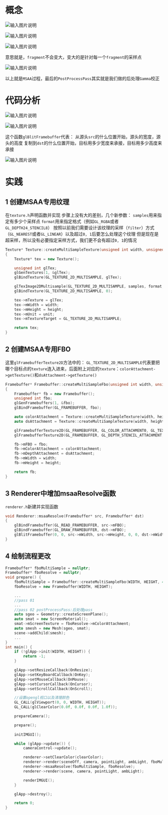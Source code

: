 # 概念

![输入图片说明](/imgs/2025-03-04/B9n1v5GEoutVtS8l.png)

![输入图片说明](/imgs/2025-03-04/OWjZqnQNfpq7Babh.png)

![输入图片说明](/imgs/2025-03-04/jJFBgc4xG0urG1sN.png)

意思就是，`fragment`不会变大，变大的是针对每一个`fragment`的采样点

![输入图片说明](/imgs/2025-03-04/8sPQGq21hNJl78ji.png)

 以上就是`MSAA`过程，最后的`PostProcessPass`其实就是我们做的后处理`Gamma`校正
 
# 代码分析

![输入图片说明](/imgs/2025-03-04/IP1xRacTyMcXlFWJ.png)

![输入图片说明](/imgs/2025-03-04/T1TQCBtJe8F4dACp.png)

这个函数`glBlitFramebuffer`代表：
从源头`src`的什么位置开始，源头的宽度，源头的高度
复制到`dst`的什么位置开始，目标用多少宽度来承接，目标用多少高度来承接

![输入图片说明](/imgs/2025-03-04/M3fj6hqjoIRxpDEu.png)

# 实践
## 1 创建MSAA专用纹理
在`texture.h`声明函数并实现
步骤上没有大的差别，几个新参数：
`samples`用来指定有多少个采样点
`format`用来指定格式（例如`GL_RGBA`或者`GL_DEPTH24_STENCIL8`）
按照以前我们需要设计该纹理的采样（`filter`）方式（`GL_NEAREST`或者`GL_LINEAR`）以及超过`0, 1`后要怎么处理这个纹理
但是现在是超采样，所以没有必要指定采样方式，我们更不会有超过`0, 1`的情况
```cpp
Texture* Texture::createMultiSampleTexture(unsigned int width, unsigned int height, unsigned int samples, unsigned int format, unsigned int unit)
{
	Texture* tex = new Texture();

	unsigned int glTex;
	glGenTextures(1, &glTex);
	glBindTexture(GL_TEXTURE_2D_MULTISAMPLE, glTex);

	glTexImage2DMultisample(GL_TEXTURE_2D_MULTISAMPLE, samples, format, width, height, GL_TRUE);
	glBindTexture(GL_TEXTURE_2D_MULTISAMPLE, 0);

	tex->mTexture = glTex;
	tex->mWidth = width;
	tex->mHeight = height;
	tex->mUnit = unit;
	tex->mTextureTarget = GL_TEXTURE_2D_MULTISAMPLE;

	return tex;
}
```
## 2 创建MSAA专用FBO
这里`glFramebufferTexture2D`方法中的：
`GL_TEXTURE_2D_MULTISAMPLE`代表要把哪个目标点的`texture`连入进来，后面附上对应的`texture`：`colorAttachment->getTexture()`和`dsAttachment->getTexture()`
```cpp
Framebuffer* Framebuffer::createMultiSampleFbo(unsigned int width, unsigned int height, unsigned int samples)
{
	Framebuffer* fb = new Framebuffer();
	unsigned int fbo;
	glGenFramebuffers(1, &fbo);
	glBindFramebuffer(GL_FRAMEBUFFER, fbo);

	auto colorAttachment = Texture::createMultiSampleTexture(width, height, samples, GL_RGBA, 0);
	auto dsAttachment = Texture::createMultiSampleTexture(width, height, samples, GL_DEPTH24_STENCIL8, 0);

	glFramebufferTexture2D(GL_FRAMEBUFFER, GL_COLOR_ATTACHMENT0, GL_TEXTURE_2D_MULTISAMPLE, colorAttachment->getTexture(), 0);
	glFramebufferTexture2D(GL_FRAMEBUFFER, GL_DEPTH_STENCIL_ATTACHMENT, GL_TEXTURE_2D_MULTISAMPLE, dsAttachment->getTexture(), 0);

	fb->mFBO = fbo;
	fb->mColorAttachment = colorAttachment;
	fb->mDepthAttachment = dsAttachment;
	fb->mWidth = width;
	fb->mHeight = height;

	return fb;
}
```
## 3 Renderer中增加msaaResolve函数
`renderer.h`新建并实现函数
```cpp
void Renderer::msaaResolve(Framebuffer* src, Framebuffer* dst)
{
	glBindFramebuffer(GL_READ_FRAMEBUFFER, src->mFBO);
	glBindFramebuffer(GL_DRAW_FRAMEBUFFER, dst->mFBO);
	glBlitFramebuffer(0, 0, src->mWidth, src->mHeight, 0, 0, dst->mWidth, dst->mHeight, GL_COLOR_BUFFER_BIT, GL_NEAREST);
}

```
## 4 绘制流程更改
```cpp
Framebuffer* fboMultiSample = nullptr;
Framebuffer* fboResolve = nullptr;
void prepare() {
	fboMultiSample = Framebuffer::createMultiSampleFbo(WIDTH, HEIGHT, 4);
	fboResolve = new Framebuffer(WIDTH, HEIGHT);

	...
	//pass 01
	...
	//pass 02 postProcessPass:后处理pass
	auto sgeo = Geometry::createScreenPlane();
	auto smat = new ScreenMaterial();
	smat->mScreenTexture = fboResolve->mColorAttachment;
	auto smesh = new Mesh(sgeo, smat);
	scene->addChild(smesh);
	...
}
int main() {
	if (!glApp->init(WIDTH, HEIGHT)) {
		return -1;
	}

	glApp->setResizeCallback(OnResize);
	glApp->setKeyBoardCallback(OnKey);
	glApp->setMouseCallback(OnMouse);
	glApp->setCursorCallback(OnCursor);
	glApp->setScrollCallback(OnScroll);

	//设置opengl视口以及清理颜色
	GL_CALL(glViewport(0, 0, WIDTH, HEIGHT));
	GL_CALL(glClearColor(0.0f, 0.0f, 0.0f, 1.0f));

	prepareCamera();

	prepare();
	
	initIMGUI();

	while (glApp->update()) {
		cameraControl->update();

		renderer->setClearColor(clearColor);
		renderer->render(sceneOff, camera, pointLight, ambLight, fboMultiSample->mFBO);
		renderer->msaaResolve(fboMultiSample, fboResolve);
		renderer->render(scene, camera, pointLight, ambLight);

		renderIMGUI();
	}

	glApp->destroy();

	return 0;
}
```
<!--stackedit_data:
eyJoaXN0b3J5IjpbLTIwOTIwMDY5ODIsLTgwMDY0ODU4NCw3Mj
M0NTU0MTAsLTEzNjExNTgzNTIsMTE5Mjc3OTYwNiwxMTg0Nzg5
OTI4LDk5NTQ0MTE0NiwtMTY3MTI3NDQxNywtMTYwMTQ1MjY0Ni
wxMTA3MjI3NjA5LC0xMDcwNDgyNjA5XX0=
-->